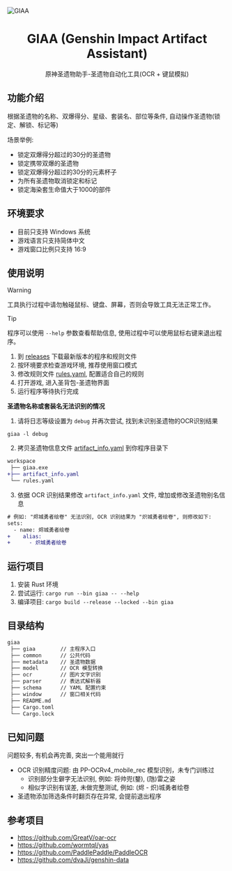 ![GIAA](https://socialify.git.ci/ftnfurina/giaa/image?font=Bitter&forks=1&issues=1&language=1&name=1&owner=1&pattern=Floating+Cogs&pulls=1&stargazers=1&theme=Auto)

<div align="center">
  <h1>GIAA (Genshin Impact Artifact Assistant)</h1>
  <p>原神圣遗物助手-圣遗物自动化工具(OCR + 键鼠模拟)</p>
</div>

## 功能介绍

根据圣遗物的名称、双爆得分、星级、套装名、部位等条件, 自动操作圣遗物(锁定、解锁、标记等)

场景举例:

+ 锁定双爆得分超过的30分的圣遗物
+ 锁定携带双爆的圣遗物
+ 锁定双爆得分超过的30分的元素杯子
+ 为所有圣遗物取消锁定和标记
+ 锁定海染套生命值大于1000的部件

## 环境要求

+ 目前只支持 Windows 系统
+ 游戏语言只支持简体中文
+ 游戏窗口比例只支持 16:9

## 使用说明

> [!Warning]
> 工具执行过程中请勿触碰鼠标、键盘、屏幕，否则会导致工具无法正常工作。

> [!Tip]
> 程序可以使用 `--help` 参数查看帮助信息, 使用过程中可以使用鼠标右键来退出程序。

1. 到 [releases](https://github.com/ftnfurina/giaa/releases) 下载最新版本的程序和规则文件
2. 按环境要求检查游戏环境, 推荐使用窗口模式
3. 修改规则文件 [rules.yaml](./rules.yaml), 配置适合自己的规则
4. 打开游戏, 进入圣背包-圣遗物界面
5. 运行程序等待执行完成

**圣遗物名称或套装名无法识别的情况**

1. 请将日志等级设置为 `debug` 并再次尝试, 找到未识别圣遗物的OCR识别结果
```shell
giaa -l debug
```
2. 拷贝圣遗物信息文件 [artifact_info.yaml](./metadata/artifact_info.yaml) 到你程序目录下
```diff
workspace
 ├── giaa.exe
+├── artifact_info.yaml
 └── rules.yaml
```
3. 依据 OCR 识别结果修改 `artifact_info.yaml` 文件, 增加或修改圣遗物别名信息
```diff
# 例如: "烬城勇者绘卷" 无法识别, OCR 识别结果为 "炽城勇者绘卷", 则修改如下:
sets:
  - name: 烬城勇者绘卷
+    alias:
+      - 炽城勇者绘卷
```

## 运行项目

1. 安装 Rust 环境
2. 尝试运行: `cargo run --bin giaa -- --help`
3. 编译项目: `cargo build --release --locked --bin giaa`

## 目录结构

```txt
giaa
 ├── giaa        // 主程序入口
 ├── common      // 公共代码
 ├── metadata    // 圣遗物数据
 ├── model       // OCR 模型转换
 ├── ocr         // 图片文字识别
 ├── parser      // 表达式解析器
 ├── schema      // YAML 配置约束
 ├── window      // 窗口相关代码
 ├── README.md
 ├── Cargo.toml
 └── Cargo.lock
```

## 已知问题

问题较多, 有机会再完善, 突出一个能用就行

+ OCR 识别精度问题: 由 PP-OCRv4_mobile_rec 模型识别，未专门训练过
  + 识别部分生僻字无法识别, 例如: 将帅兜(鍪), (虺)雷之姿
  + 相似字识别有误差, 未做完整测试, 例如: (烬 - 炽)城勇者绘卷
+ 圣遗物添加筛选条件时翻页存在异常, 会提前退出程序

## 参考项目

+ https://github.com/GreatV/oar-ocr
+ https://github.com/wormtql/yas
+ https://github.com/PaddlePaddle/PaddleOCR
+ https://github.com/dvaJi/genshin-data